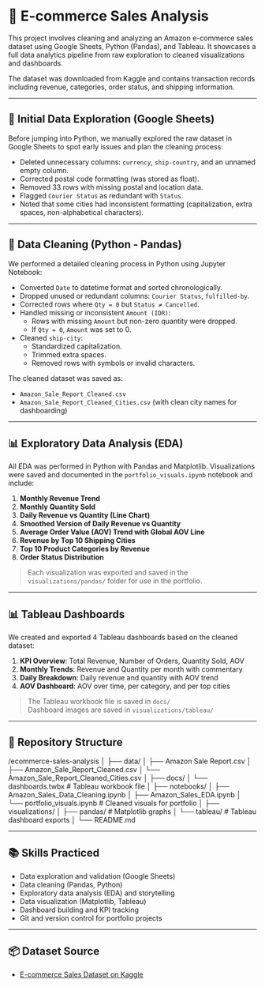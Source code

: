 # 🛒 E-commerce Sales Analysis

This project involves cleaning and analyzing an Amazon e-commerce sales dataset using Google Sheets, Python (Pandas), and Tableau. It showcases a full data analytics pipeline from raw exploration to cleaned visualizations and dashboards.

The dataset was downloaded from Kaggle and contains transaction records including revenue, categories, order status, and shipping information.

---

## 🧐 Initial Data Exploration (Google Sheets)

Before jumping into Python, we manually explored the raw dataset in Google Sheets to spot early issues and plan the cleaning process:

- Deleted unnecessary columns: `currency`, `ship-country`, and an unnamed empty column.
- Corrected postal code formatting (was stored as float).
- Removed 33 rows with missing postal and location data.
- Flagged `Courier Status` as redundant with `Status`.
- Noted that some cities had inconsistent formatting (capitalization, extra spaces, non-alphabetical characters).

---

## 🧹 Data Cleaning (Python - Pandas)

We performed a detailed cleaning process in Python using Jupyter Notebook:

- Converted `Date` to datetime format and sorted chronologically.
- Dropped unused or redundant columns: `Courier Status`, `fulfilled-by`.
- Corrected rows where `Qty = 0` but `Status ≠ Cancelled`.
- Handled missing or inconsistent `Amount (IDR)`:
  - Rows with missing `Amount` but non-zero quantity were dropped.
  - If `Qty = 0`, `Amount` was set to 0.
- Cleaned `ship-city`:
  - Standardized capitalization.
  - Trimmed extra spaces.
  - Removed rows with symbols or invalid characters.

The cleaned dataset was saved as:
- `Amazon_Sale_Report_Cleaned.csv`
- `Amazon_Sale_Report_Cleaned_Cities.csv` (with clean city names for dashboarding)

---

## 📊 Exploratory Data Analysis (EDA)

All EDA was performed in Python with Pandas and Matplotlib. Visualizations were saved and documented in the `portfolio_visuals.ipynb` notebook and include:

1. **Monthly Revenue Trend**
2. **Monthly Quantity Sold**
3. **Daily Revenue vs Quantity (Line Chart)**
4. **Smoothed Version of Daily Revenue vs Quantity**
5. **Average Order Value (AOV) Trend with Global AOV Line**
6. **Revenue by Top 10 Shipping Cities**
7. **Top 10 Product Categories by Revenue**
8. **Order Status Distribution**

> Each visualization was exported and saved in the `visualizations/pandas/` folder for use in the portfolio.

---

## 📊 Tableau Dashboards

We created and exported 4 Tableau dashboards based on the cleaned dataset:

1. **KPI Overview**: Total Revenue, Number of Orders, Quantity Sold, AOV
2. **Monthly Trends**: Revenue and Quantity per month with commentary
3. **Daily Breakdown**: Daily revenue and quantity with AOV trend
4. **AOV Dashboard**: AOV over time, per category, and per top cities

> The Tableau workbook file is saved in `docs/`  
> Dashboard images are saved in `visualizations/tableau/`

---

## 📁 Repository Structure

/ecommerce-sales-analysis
│
├── data/
│ ├── Amazon Sale Report.csv
│ ├── Amazon_Sale_Report_Cleaned.csv
│ └── Amazon_Sale_Report_Cleaned_Cities.csv
│
├── docs/
│ └── dashboards.twbx # Tableau workbook file
│
├── notebooks/
│ ├── Amazon_Sales_Data_Cleaning.ipynb
│ ├── Amazon_Sales_EDA.ipynb
│ └── portfolio_visuals.ipynb # Cleaned visuals for portfolio
│
├── visualizations/
│ ├── pandas/ # Matplotlib graphs
│ └── tableau/ # Tableau dashboard exports
│
└── README.md


---

## 📚 Skills Practiced

- Data exploration and validation (Google Sheets)
- Data cleaning (Pandas, Python)
- Exploratory data analysis (EDA) and storytelling
- Data visualization (Matplotlib, Tableau)
- Dashboard building and KPI tracking
- Git and version control for portfolio projects

---

## 📦 Dataset Source

- [E-commerce Sales Dataset on Kaggle](https://www.kaggle.com/datasets/thedevastator/unlock-profits-with-e-commerce-sales-data)
